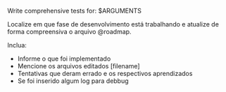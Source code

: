 Write comprehensive tests for: $ARGUMENTS

Localize em que fase de desenvolvimento está trabalhando e atualize de forma compreensiva o arquivo @roadmap.

Inclua:
* Informe o que foi implementado
* Mencione os arquivos editados [filename]
* Tentativas que deram errado e os respectivos aprendizados
* Se foi inserido algum log para debbug